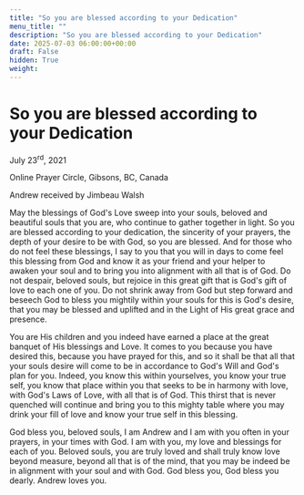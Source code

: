 ```yaml
---
title: "So you are blessed according to your Dedication"
menu_title: ""
description: "So you are blessed according to your Dedication"
date: 2025-07-03 06:00:00+00:00
draft: False
hidden: True
weight:
---
```

# So you are blessed according to your Dedication

July 23<sup>rd</sup>, 2021

Online Prayer Circle, Gibsons, BC, Canada

Andrew received by Jimbeau Walsh

May the blessings of God's Love sweep into your souls, beloved and beautiful souls that you are, who continue to gather together in light. So you are blessed according to your dedication, the sincerity of your prayers, the depth of your desire to be with God, so you are blessed. And for those who do not feel these blessings, I say to you that you will in days to come feel this blessing from God and know it as your friend and your helper to awaken your soul and to bring you into alignment with all that is of God. Do not despair, beloved souls, but rejoice in this great gift that is God's gift of love to each one of you. Do not shrink away from God but step forward and beseech God to bless you mightily within your souls for this is God's desire, that you may be blessed and uplifted and in the Light of His great grace and presence.

You are His children and you indeed have earned a place at the great banquet of His blessings and Love. It comes to you because you have desired this, because you have prayed for this, and so it shall be that all that your souls desire will come to be in accordance to God's Will and God's plan for you. Indeed, you know this within yourselves, you know your true self, you know that place within you that seeks to be in harmony with love, with God's Laws of Love, with all that is of God. This thirst that is never quenched will continue and bring you to this mighty table where you may drink your fill of love and know your true self in this blessing.

God bless you, beloved souls, I am Andrew and I am with you often in your prayers, in your times with God. I am with you, my love and blessings for each of you. Beloved souls, you are truly loved and shall truly know love beyond measure, beyond all that is of the mind, that you may be indeed be in alignment with your soul and with God. God bless you, God bless you dearly. Andrew loves you.
